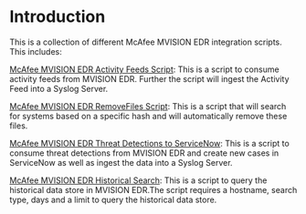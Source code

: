 # Introduction

This is a collection of different McAfee MVISION EDR integration scripts. This includes:

[McAfee MVISION EDR Activity Feeds Script](Activity_Feeds.md): 
This is a script to consume activity feeds from MVISION EDR. Further the script will ingest the Activity Feed into a Syslog Server.

[McAfee MVISION EDR RemoveFiles Script](Remove_File.md): 
This is a script that will search for systems based on a specific hash and will automatically remove these files.

[McAfee MVISION EDR Threat Detections to ServiceNow](threat_detections_snow):
This is a script to consume threat detections from MVISION EDR and create new cases in ServiceNow as well as ingest the data into a Syslog Server.

[McAfee MVISION EDR Historical Search](history_search):
This is a script to query the historical data store in MVISION EDR.The script requires a hostname, search type, days and a limit to query the historical data store.
